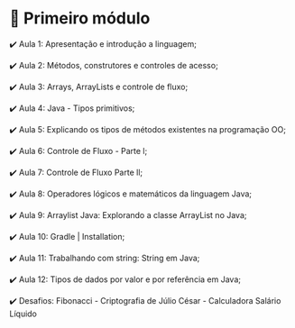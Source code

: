 # :checkered_flag: Primeiro módulo

:heavy_check_mark: Aula 1: Apresentação e introdução a linguagem;

:heavy_check_mark: Aula 2: Métodos, construtores e controles de acesso;

:heavy_check_mark: Aula 3: Arrays, ArrayLists e controle de fluxo;

:heavy_check_mark: Aula 4: Java - Tipos primitivos;

:heavy_check_mark: Aula 5: Explicando os tipos de métodos existentes na programação OO;

:heavy_check_mark: Aula 6: Controle de Fluxo - Parte l;

:heavy_check_mark: Aula 7: Controle de Fluxo Parte ll;

:heavy_check_mark: Aula 8: Operadores lógicos e matemáticos da linguagem Java;

:heavy_check_mark: Aula 9: Arraylist Java: Explorando a classe ArrayList no Java;

:heavy_check_mark: Aula 10: Gradle | Installation;

:heavy_check_mark: Aula 11: Trabalhando com string: String em Java;

:heavy_check_mark: Aula 12: Tipos de dados por valor e por referência em Java;

:heavy_check_mark: Desafios: Fibonacci - Criptografia de Júlio César - Calculadora Salário Líquido 
